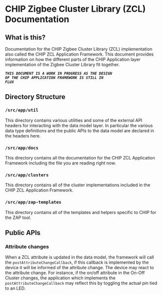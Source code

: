 # CHIP Zigbee Cluster Library (ZCL) Documentation

## What is this?

Documentation for the CHIP Zigbee Cluster Library (ZCL) implementation also
called the CHIP ZCL Application Framework. This document provides information on
how the different parts of the CHIP Application layer implementation of the
Zigbee Cluster Library fit together.

**_<code>THIS DOCUMENT IS A WORK IN PROGRESS AS THE DESIGN OF THE CHIP
APPLICATION FRAMEWORK IS STILL IN FLUX</code>_**

## Directory Structure

### <code>/src/app/util</code>

This directory contains various utilities and some of the external API headers
for interacting with the data model layer. In particular the various data type
definitions and the public APIs to the data model are declared in the headers
here.

### <code>/src/app/docs</code>

This directory contains all the documentation for the CHIP ZCL Application
Framework including the file you are reading right now.

### <code>/src/app/clusters</code>

This directory contains all of the cluster implementations included in the CHIP
ZCL Application Framework.

### <code>/src/app/zap-templates</code>

This directory contains all of the templates and helpers specific to CHIP for
the ZAP tool.

## Public APIs

### Attribute changes

When a ZCL attribute is updated in the data model, the framework will call the
<code>postAttributeChangeCallback</code>, if this callback is implemented by the
device it will be informed of the attribute change. The device may react to the
attribute change. For instance, if the on/off attribute in the On-Off Cluster
changes, the application which implements the
<code>postAttributeChangeCallback</code> may reflect this by toggling the actual
pin tied to an LED.
